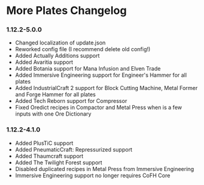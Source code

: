# More Plates Changelog

### 1.12.2-5.0.0
- Changed localization of update.json
- Reworked config file (I recommend delete old config!)
- Added Actually Additions support
- Added Avaritia support
- Added Botania support for Mana Infusion and Elven Trade
- Added Immersive Engineering support for Engineer's Hammer for all plates
- Added IndustrialCraft 2 support for Block Cutting Machine, Metal Former and Forge Hammer for all plates
- Added Tech Reborn support for Compressor
- Fixed Oredict recipes in Compactor and Metal Press when is a few inputs with one Ore Dictionary

### 1.12.2-4.1.0
- Added PlusTiC support
- Added PneumaticCraft: Repressurized support
- Added Thaumcraft support
- Added The Twilight Forest support
- Disabled duplicated recipes in Metal Press from Immersive Engineering
- Immersive Engineering support no longer requires CoFH Core